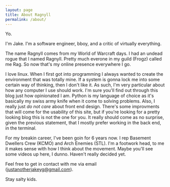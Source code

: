 ```yaml
---
layout: page
title: About Ragnyll
permalink: /about/
---
```


Yo.

I'm Jake. I'm a software engineer, bboy, and a critic of virtually everything. 

The name Ragnyll comes from my World of Warcraft days. I had an undead rogue that I named Ragnyll. Pretty much everone in my guild (Frogz) called me Rag. 
So now that's my online presence everywhere I go.

I love linux. When I first got into programming I always wanted to create the environment that was totally mine. 
If a system is gonna lock me into some certain way of thinking, then I don't like it. As such, I'm very particular about how any computer I use should work. I'm sure you'll find out through this blog just how opinionated I am.
Python is my language of choice as it's basically my swiss army knife when it come to solving problems. 
Also, I really just _do not care_ about front end design. There's some improvments that will come for the usability of this site, but if you're looking for a pretty looking blog this is not the one for you. It really should come as no surprise, given the previous statement, that I mostly prefer working in the back end, in the terminal. 

For my breakin career, I've been goin for 6 years now. I rep Basement Dwellers Crew (KCMO) and Arch Enemies (STL).
I'm a footwork head, to me it makes sense with how I think about the movement. Maybe you'll see some videos up here, I dunno. Haven't really decided yet.

Feel free to get in contact with me via email (justanotherjakeyg@gmail.com).

Stay salty kids.
